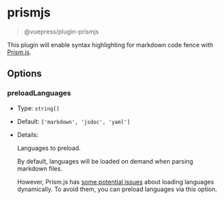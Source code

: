 # prismjs

> @vuepress/plugin-prismjs

This plugin will enable syntax highlighting for markdown code fence with [Prism.js](https://prismjs.com/).

## Options

### preloadLanguages

- Type: `string[]`

- Default: `['markdown', 'jsdoc', 'yaml']`

- Details:

  Languages to preload.

  By default, languages will be loaded on demand when parsing markdown files.

  However, Prism.js has [some potential issues](https://github.com/PrismJS/prism/issues/2716) about loading languages dynamically. To avoid them, you can preload languages via this option.
